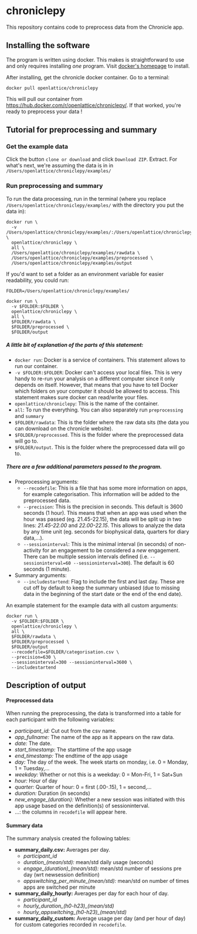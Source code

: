 # chroniclepy

This repository contains code to preprocess data from the Chronicle app.

## Installing the software

The program is written using docker.  This makes is straightforward to use and only requires installing *one* program.  Visit [docker's homepage](https://www.docker.com/get-started) to install.

After installing, get the chronicle docker container.  Go to a terminal:

    docker pull openlattice/chroniclepy

This will pull our container from https://hub.docker.com/r/openlattice/chroniclepy/.  If that worked, you're ready to preprocess your data !

## Tutorial for preprocessing and summary

### Get the example data

Click the button `clone or download` and click `Download ZIP`. Extract.
For what's next, we're assuming the data is in in `/Users/openlattice/chroniclepy/examples/`

### Run preprocessing and summary

To run the data processing, run in the terminal (where you replace `/Users/openlattice/chroniclepy/examples/` with the directory you put the data in):

    docker run \
      -v /Users/openlattice/chroniclepy/examples/:/Users/openlattice/chroniclepy/examples/ \
      openlattice/chroniclepy \
      all \
      /Users/openlattice/chroniclepy/examples/rawdata \
      /Users/openlattice/chroniclepy/examples/preprocessed \
      /Users/openlattice/chroniclepy/examples/output

If you'd want to set a folder as an environment variable for easier readability, you could run:

    FOLDER=/Users/openlattice/chroniclepy/examples/

    docker run \
      -v $FOLDER:$FOLDER \
      openlattice/chroniclepy \
      all \
      $FOLDER/rawdata \
      $FOLDER/preprocessed \
      $FOLDER/output


##### A little bit of explanation of the parts  of this statement:
- `docker run`: Docker is a service of containers.  This statement allows to run our container.
- `-v $FOLDER:$FOLDER`: Docker can't access your local files.  This is very handy to re-run your analysis on a different computer since it only depends on itself.  However, that means that you have to tell Docker which folders on your computer it should be allowed to access.  This statement makes sure docker can read/write your files.
- `openlattice/chroniclepy`: This is the name of the container.  
- `all`: To run the everything.  You can also separately run `preprocessing` and `summary`
- `$FOLDER/rawdata`: This is the folder where the raw data sits (the data you can download on the chronicle website).
- `$FOLDER/preprocessed`.  This is the folder where the preprocessed data will go to.
- `$FOLDER/output`.  This is the folder where the preprocessed data will go to.

##### There are a few additional parameters passed to the program.  
- Preprocessing arguments:
    - `--recodefile`: This is a file that has some more information on apps, for example categorisation.  This information will be added to the preprocessed data.
    - `--precision`: This is the precision in seconds.  This default is 3600 seconds (1 hour).  This means that when an app was used when the hour was passed (eg. 21.45-22.15), the data will be split up in two lines: *21.45-22.00* and *22.00-22.15*.  This allows to analyze the data by any time unit (eg. seconds for biophysical data, quarters for diary data,...).
    - `--sessioninterval`: This is the minimal interval (in seconds) of non-activity for an engagement to be considered a *new* engagement.  There can be multiple session intervals defined (i.e. `--sessioninterval=60 --sessioninterval=300`).  The default is 60 seconds (1 minute).
- Summary arguments:
    - `--includestartend`: Flag to include the first and last day.  These are cut off by default to keep the summary unbiased (due to missing data in the beginning of the start date or the end of the end date).

An example statement for the example data with all custom arguments:

    docker run \
      -v $FOLDER:$FOLDER \
      openlattice/chroniclepy \
      all \
      $FOLDER/rawdata \
      $FOLDER/preprocessed \
      $FOLDER/output
      --recodefile=$FOLDER/categorisation.csv \
      --precision=630 \
      --sessioninterval=300 --sessioninterval=3600 \
      --includestartend


## Description of output

#### Preprocessed data

When running the preprocessing, the data is transformed into a table for each participant with the following variables:
- *participant_id:* Cut out from the csv name.
- *app_fullname:* The name of the app as it appears on the raw data.
- *date:* The date.
- *start_timestamp:* The starttime of the app usage
- *end_timestamp:* The endtime of the app usage
- *day:* The day of the week.  The week starts on monday, i.e. 0 = Monday, 1 = Tuesday,...
- *weekday:* Whether or not this is a weekday: 0 = Mon-Fri, 1 = Sat+Sun
- *hour:* Hour of day
- *quarter:* Quarter of hour: 0 = first (.00-.15), 1 = second,...
- *duration:* Duration (in seconds)
- *new_engage_(duration):* Whether a new session was initiated with this app usage based on the definition(s) of sessioninterval.  
- ...: the columns in `recodefile` will appear here.

#### Summary data

The summary analysis created the following tables:
- **summary_daily.csv:** Averages per day.
    - *participant_id*
    - *duration_(mean/std):* mean/std daily usage (seconds)
    - *engage_(duration)_(mean/std):* mean/std number of sessions pre day (wrt newsession definition)
    - *appswitching_per_minute_(mean/std):* mean/std on number of times apps are switched per minute
- **summary_daily_hourly:** Averages per day for each hour of day.
    - *participant_id*
    - *hourly_duration_(h0-h23)_(mean/std)*
    - *hourly_appswitching_(h0-h23)_(mean/std)*
- **summary_daily_custom:** Average usage per day (and per hour of day) for custom categories recorded in `recodefile`.
